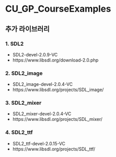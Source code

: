 # CU_GP_CourseExamples
## 추가 라이브러리
### 1. SDL2
<ul>
<li>SDL2-devel-2.0.9-VC</li>
<li>https://www.libsdl.org/download-2.0.php</li>
</ul>

### 2. SDL2_image
<ul>
<li>SDL2_image-devel-2.0.4-VC</li>
<li>https://www.libsdl.org/projects/SDL_image/</li>
</ul>

### 3. SDL2_mixer
<ul>
<li>SDL2_mixer-devel-2.0.4-VC</li>
<li>https://www.libsdl.org/projects/SDL_mixer/</li>
</ul>

### 4. SDL2_ttf
<ul>
<li>SDL2_ttf-devel-2.0.15-VC</li>
<li>https://www.libsdl.org/projects/SDL_ttf/</li>
</ul>
